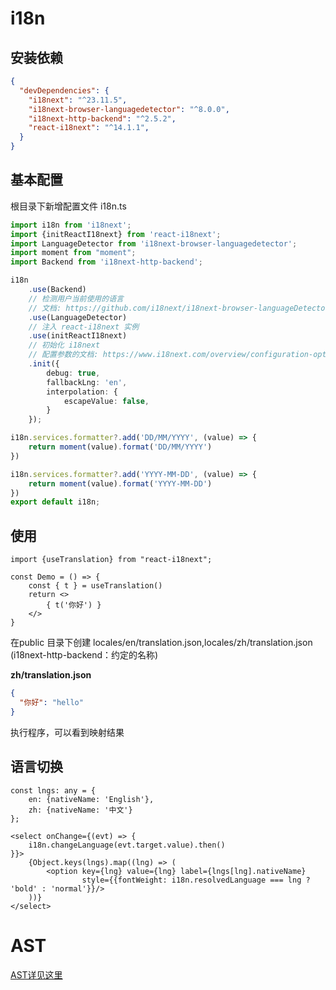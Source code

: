 # i18n

## 安装依赖
```json
{
  "devDependencies": {
    "i18next": "^23.11.5",
    "i18next-browser-languagedetector": "^8.0.0",
    "i18next-http-backend": "^2.5.2",
    "react-i18next": "^14.1.1",
  }
}
```

## 基本配置

根目录下新增配置文件 i18n.ts
```ts
import i18n from 'i18next';
import {initReactI18next} from 'react-i18next';
import LanguageDetector from 'i18next-browser-languagedetector';
import moment from "moment";
import Backend from 'i18next-http-backend';

i18n
    .use(Backend)
    // 检测用户当前使用的语言
    // 文档: https://github.com/i18next/i18next-browser-languageDetector
    .use(LanguageDetector)
    // 注入 react-i18next 实例
    .use(initReactI18next)
    // 初始化 i18next
    // 配置参数的文档: https://www.i18next.com/overview/configuration-options
    .init({
        debug: true,
        fallbackLng: 'en',
        interpolation: {
            escapeValue: false,
        }
    });

i18n.services.formatter?.add('DD/MM/YYYY', (value) => {
    return moment(value).format('DD/MM/YYYY')
})

i18n.services.formatter?.add('YYYY-MM-DD', (value) => {
    return moment(value).format('YYYY-MM-DD')
})
export default i18n;

```

## 使用

```tsx
import {useTranslation} from "react-i18next";

const Demo = () => {
    const { t } = useTranslation()
    return <>
        { t('你好') }
    </>
}
```

在public 目录下创建 locales/en/translation.json,locales/zh/translation.json (i18next-http-backend：约定的名称)

**zh/translation.json**
```json
{
  "你好": "hello"
}

```

执行程序，可以看到映射结果


## 语言切换
```tsx
const lngs: any = {
    en: {nativeName: 'English'},
    zh: {nativeName: '中文'}
};

<select onChange={(evt) => {
    i18n.changeLanguage(evt.target.value).then()
}}>
    {Object.keys(lngs).map((lng) => (
        <option key={lng} value={lng} label={lngs[lng].nativeName}
                style={{fontWeight: i18n.resolvedLanguage === lng ? 'bold' : 'normal'}}/>
    ))}
</select>
```

# AST
[AST详见这里](./AST_i18n.md)
